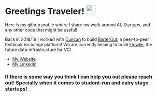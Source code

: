# Greetings Traveler! <img src="https://raw.githubusercontent.com/MartinHeinz/MartinHeinz/master/wave.gif" width="30px">

<!--
**DMH42/DMH42** is a ✨ _special_ ✨ repository because its `README.md` (this file) appears on your GitHub profile.

Here are some ideas to get you started:

- 🔭 I’m currently working on ...
- 🌱 I’m currently learning ...
- 👯 I’m looking to collaborate on ...
- 🤔 I’m looking for help with ...
- 💬 Ask me about ...
- 📫 How to reach me: ...
- 😄 Pronouns: ...
- ⚡ Fun fact: ...
-->
<!--
<img align="center" src="https://github-readme-stats.vercel.app/api?username=dmh42&show_icons=true&theme=dracula">
-->


<div> 
<p>Here is my github profile where I share my work around AI, Startups, and any other code that might be useful!</p>
 
 
Back in 2018/19 I worked with [Duncan](https://github.com/duncangrubbs) to build [BarterOut](https://github.com/BarterOut), a peer-to-peer textbook exchange platform! We are currently helping to build [Flowlie](https://www.flowlie.com/), the future data-infrastructure for VC!

  * [My Website](https://www.munoz.ai)
  * [My LinkedIn](https://www.linkedin.com/in/munozai)
  
 ### If there is some way you think I can help you out please reach out! Specially when it comes to student-run and ealry stage startups!


<!--
<img align="center" src="https://github-readme-stats.vercel.app/api/top-langs/?username=dmh42&theme=dracula&include_all_commits=true&count_private=true">
-->
</div>
